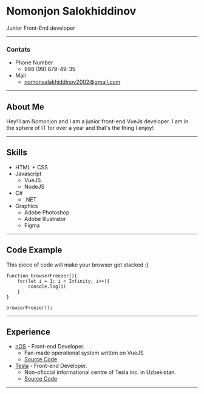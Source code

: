 # Nomonjon Salokhiddinov
Junior Front-End developer
********
### Contats
* Phone Number
    + 998 (99) 879-49-35
* Mail
    + nomonsalakhiddinov2002@gmail.com
********
## About Me
Hey! I am Nomonjon and I am a junior front-end VueJs developer. I am in the sphere of IT for over a year and that's the thing I enjoy!
********
## Skills
* HTML + CSS
* Javascript
    + VueJS
    + NodeJS
* C#
    + .NET
* Graphics
    + Adobe Photoshop
    + Adobe Illustrator
    + Figma
********
## Code Example
This piece of code will make your browser got stacked :)
```
function browserFreezer(){
    for(let i = 1; i < Infinity; i++){
        console.log(i)
    }
}

browserFreezer();
```
********
## Experience
* [nOS](nos-beta-2.netlify.app) - Front-end Developer.
    + Fan-made operational system written on VueJS
    + [Source Code](https://github.com/Salokhiddinov/nOS-2.0)
* [Tesla](https://tesla11256.netlify.app) - Front-end Developer.
    + Non-oficcial informational centre of Tesla inc. in Uzbekistan.
    + [Source Code](https://github.com/Salokhiddinov/tesla-beta-2)
********
